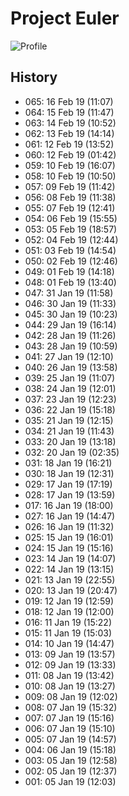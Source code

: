 # Project Euler

![Profile](https://projecteuler.net/profile/rlaxognsk.png)

## History

- 065: 16 Feb 19 (11:07)
- 064: 15 Feb 19 (11:47)
- 063: 14 Feb 19 (10:52)
- 062: 13 Feb 19 (14:14)
- 061: 12 Feb 19 (13:52)
- 060: 12 Feb 19 (01:42)
- 059: 10 Feb 19 (16:07)
- 058: 10 Feb 19 (10:50)
- 057: 09 Feb 19 (11:42)
- 056: 08 Feb 19 (11:38)
- 055: 07 Feb 19 (12:41)
- 054: 06 Feb 19 (15:55)
- 053: 05 Feb 19 (18:57)
- 052: 04 Feb 19 (12:44)
- 051: 03 Feb 19 (14:54)
- 050: 02 Feb 19 (12:46)
- 049: 01 Feb 19 (14:18)
- 048: 01 Feb 19 (13:40)
- 047: 31 Jan 19 (11:58)
- 046: 30 Jan 19 (11:33)
- 045: 30 Jan 19 (10:23)
- 044: 29 Jan 19 (16:14)
- 042: 28 Jan 19 (11:26)
- 043: 28 Jan 19 (10:59)
- 041: 27 Jan 19 (12:10)
- 040: 26 Jan 19 (13:58)
- 039: 25 Jan 19 (11:07)
- 038: 24 Jan 19 (12:01)
- 037: 23 Jan 19 (12:23)
- 036: 22 Jan 19 (15:18)
- 035: 21 Jan 19 (12:15)
- 034: 21 Jan 19 (11:43)
- 033: 20 Jan 19 (13:18)
- 032: 20 Jan 19 (02:35)
- 031: 18 Jan 19 (16:21)
- 030: 18 Jan 19 (12:31)
- 029: 17 Jan 19 (17:19)
- 028: 17 Jan 19 (13:59)
- 017: 16 Jan 19 (18:00)
- 027: 16 Jan 19 (14:47)
- 026: 16 Jan 19 (11:32)
- 025: 15 Jan 19 (16:01)
- 024: 15 Jan 19 (15:16)
- 023: 14 Jan 19 (14:07)
- 022: 14 Jan 19 (13:15)
- 021: 13 Jan 19 (22:55)
- 020: 13 Jan 19 (20:47)
- 019: 12 Jan 19 (12:59)
- 018: 12 Jan 19 (12:00)
- 016: 11 Jan 19 (15:22)
- 015: 11 Jan 19 (15:03)
- 014: 10 Jan 19 (14:47)
- 013: 09 Jan 19 (13:57)
- 012: 09 Jan 19 (13:33)
- 011: 08 Jan 19 (13:42)
- 010: 08 Jan 19 (13:27)
- 009: 08 Jan 19 (12:02)
- 008: 07 Jan 19 (15:32)
- 007: 07 Jan 19 (15:16)
- 006: 07 Jan 19 (15:10)
- 005: 07 Jan 19 (14:57)
- 004: 06 Jan 19 (15:18)
- 003: 05 Jan 19 (12:58)
- 002: 05 Jan 19 (12:37)
- 001: 05 Jan 19 (12:03)